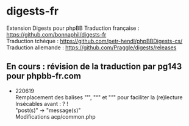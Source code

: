 # digests-fr
Extension Digests pour phpBB
Traduction française : https://github.com/bonnaphil/digests-fr  
Traduction tchèque : https://github.com/petr-hendl/phpBBDigests-cs/  
Traduction allemande : https://github.com/Praggle/digests/releases  

## En cours : révision de la traduction par pg143 pour phpbb-fr.com

* 220619  
Remplacement des balises "’", "“" et "”" pour faciliter la (re)lecture  
Insécables avant : ? !  
"post(s)" -> "message(s)"  
Modifications acp/common.php  
